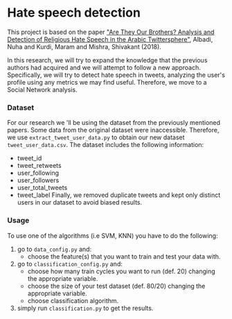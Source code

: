 # Hate speech detection
This project is based on the paper 
["Are They Our Brothers? Analysis and Detection of Religious Hate Speech in the Arabic Twittersphere"](https://ieeexplore.ieee.org/document/8508247), 
Albadi, Nuha and Kurdi, Maram and Mishra, Shivakant (2018).
 
In this research, we will try to expand the knowledge that the previous authors had acquired 
and we will attempt to follow a new approach. Specifically, we will try to detect hate speech in
tweets, analyzing the user's profile using any metrics we may find useful. Therefore, we move
to a Social Network analysis.

### Dataset
For our research we 'll be using the dataset from the previously mentioned papers.
Some data from the original dataset were inaccessible. Therefore, we use `extract_tweet_user_data.py` to obtain our new dataset
`tweet_user_data.csv`. The dataset includes the following information:
* tweet_id
* tweet_retweets
* user_following
* user_followers
* user_total_tweets
* tweet_label
Finally, we removed duplicate tweets and kept only distinct users in our dataset to avoid biased results.

### Usage
To use one of the algorithms (i.e SVM, KNN) you have to do the following:
1. go to `data_config.py` and:
    * choose the feature(s) that you want to train and test your data with.
2. go to `classification_config.py` and:
    * choose how many train cycles you want to run (def. 20) changing the appropriate variable.
    * choose the size of your test dataset (def. 80/20) changing the appropriate variable.
    * choose classification algorithm.
2. simply run `classification.py` to get the results.

